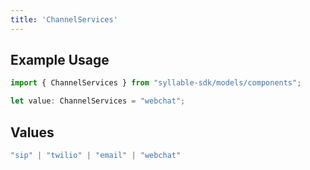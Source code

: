 ```yaml
---
title: 'ChannelServices'
---
```


## Example Usage

```typescript
import { ChannelServices } from "syllable-sdk/models/components";

let value: ChannelServices = "webchat";
```

## Values

```typescript
"sip" | "twilio" | "email" | "webchat"
```